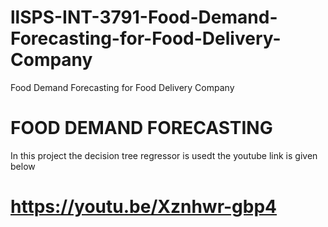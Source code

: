 # llSPS-INT-3791-Food-Demand-Forecasting-for-Food-Delivery-Company
Food Demand Forecasting for Food Delivery Company


# FOOD DEMAND FORECASTING

In this project the decision tree regressor is usedt
the youtube link is given below

# https://youtu.be/Xznhwr-gbp4
